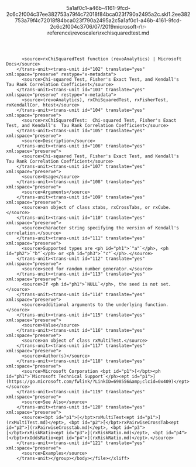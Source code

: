 <?xml version="1.0"?><xliff version="1.2" xmlns="urn:oasis:names:tc:xliff:document:1.2" xmlns:xsi="http://www.w3.org/2001/XMLSchema-instance" xsi:schemaLocation="urn:oasis:names:tc:xliff:document:1.2 xliff-core-1.2-transitional.xsd"><file datatype="xml" original="rxchisquaredtest.md" source-language="en-US" target-language="en-US"><header><tool tool-id="mdxliff" tool-name="mdxliff" tool-version="1.0-4e81c41" tool-company="Microsoft" /><xliffext:skl_file_name xmlns:xliffext="urn:microsoft:content:schema:xliffextensions">5a1af0c1-a46b-4161-9fcd-2c6c2f004c37ee382753a79f4c72018f84bca023f790a2495a2c.skl</xliffext:skl_file_name><xliffext:version xmlns:xliffext="urn:microsoft:content:schema:xliffextensions">1.2</xliffext:version><xliffext:ms.openlocfilehash xmlns:xliffext="urn:microsoft:content:schema:xliffextensions">ee382753a79f4c72018f84bca023f790a2495a2c</xliffext:ms.openlocfilehash><xliffext:ms.sourcegitcommit xmlns:xliffext="urn:microsoft:content:schema:xliffextensions">5a1af0c1-a46b-4161-9fcd-2c6c2f004c37</xliffext:ms.sourcegitcommit><xliffext:ms.lasthandoff xmlns:xliffext="urn:microsoft:content:schema:xliffextensions">06/07/2019</xliffext:ms.lasthandoff><xliffext:ms.openlocfilepath xmlns:xliffext="urn:microsoft:content:schema:xliffextensions">microsoft-r\r-reference\revoscaler\rxchisquaredtest.md</xliffext:ms.openlocfilepath></header><body><group id="content" extype="content"><trans-unit id="101" translate="yes" xml:space="preserve" restype="x-metadata">
          <source>rxChiSquaredTest function (revoAnalytics) | Microsoft Docs</source>
        </trans-unit><trans-unit id="102" translate="yes" xml:space="preserve" restype="x-metadata">
          <source>Chi-squared Test, Fisher's Exact Test, and Kendall's  Tau Rank Correlation Coefficient</source>
        </trans-unit><trans-unit id="103" translate="yes" xml:space="preserve" restype="x-metadata">
          <source>(revoAnalytics), rxChiSquaredTest, rxFisherTest, rxKendallCor, htest</source>
        </trans-unit><trans-unit id="104" translate="yes" xml:space="preserve">
          <source>rxChiSquaredTest:  Chi-squared Test, Fisher's Exact Test, and Kendall's  Tau Rank Correlation Coefficient</source>
        </trans-unit><trans-unit id="105" translate="yes" xml:space="preserve">
          <source>Description</source>
        </trans-unit><trans-unit id="106" translate="yes" xml:space="preserve">
          <source>Chi-squared Test, Fisher's Exact Test, and Kendall's  Tau Rank Correlation Coefficient</source>
        </trans-unit><trans-unit id="107" translate="yes" xml:space="preserve">
          <source>Usage</source>
        </trans-unit><trans-unit id="108" translate="yes" xml:space="preserve">
          <source>Arguments</source>
        </trans-unit><trans-unit id="109" translate="yes" xml:space="preserve">
          <source>an object of class xtabs, rxCrossTabs, or rxCube.</source>
        </trans-unit><trans-unit id="110" translate="yes" xml:space="preserve">
          <source>character string specifying the version of Kendall's correlation.</source>
        </trans-unit><trans-unit id="111" translate="yes" xml:space="preserve">
          <source>Supported types are <ph id="ph1">`"a"`</ph>, <ph id="ph2">`"b"`</ph> or <ph id="ph3">`"c"`</ph>.</source>
        </trans-unit><trans-unit id="112" translate="yes" xml:space="preserve">
          <source>seed for random number generator.</source>
        </trans-unit><trans-unit id="113" translate="yes" xml:space="preserve">
          <source>If <ph id="ph1">`NULL`</ph>, the seed is not set.</source>
        </trans-unit><trans-unit id="114" translate="yes" xml:space="preserve">
          <source>additional arguments to the underlying function.</source>
        </trans-unit><trans-unit id="115" translate="yes" xml:space="preserve">
          <source>Value</source>
        </trans-unit><trans-unit id="116" translate="yes" xml:space="preserve">
          <source>an object of class rxMultiTest.</source>
        </trans-unit><trans-unit id="117" translate="yes" xml:space="preserve">
          <source>Author(s)</source>
        </trans-unit><trans-unit id="118" translate="yes" xml:space="preserve">
          <source>Microsoft Corporation <bpt id="p1">[</bpt><ph id="ph1">`Microsoft Technical Support`</ph><ept id="p1">](https://go.microsoft.com/fwlink/?LinkID=698556&amp;clcid=0x409)</ept></source>
        </trans-unit><trans-unit id="119" translate="yes" xml:space="preserve">
          <source>See Also</source>
        </trans-unit><trans-unit id="120" translate="yes" xml:space="preserve">
          <source><bpt id="p1">[</bpt>rxMultiTest<ept id="p1">](rxMultiTest.md)</ept>, <bpt id="p2">[</bpt>rxPairwiseCrossTab<ept id="p2">](rxPairwiseCrosstab.md)</ept>, <bpt id="p3">[</bpt>rxRiskRatio<ept id="p3">](rxRiskRatio.md)</ept>, <bpt id="p4">[</bpt>rxOddsRatio<ept id="p4">](rxRiskRatio.md)</ept>.</source>
        </trans-unit><trans-unit id="121" translate="yes" xml:space="preserve">
          <source>Examples</source>
        </trans-unit></group></body></file></xliff>